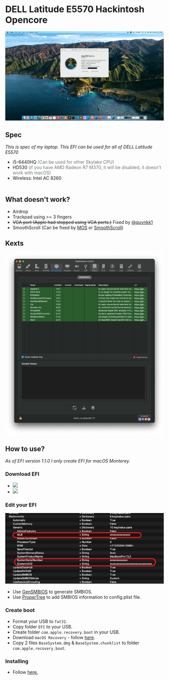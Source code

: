 <h1> DELL Latitude E5570 Hackintosh Opencore</h1>

<p align="center">
  <img src="./screens/screenshot.png" style="margin: auto;"/>
</p>

<h2>Spec</h2>
<p><i>This is spec of my laptop. This EFI can be used for all of DELL Latitude E5570</i></p>
<ul>
  <li>i5-6440HQ <span style="color: #70757a">(Can be used for other Skylake CPU)</span></li>
  <li>HD530 <span style="color: #70757a">(if you have AMD Radeon R7 M370, it will be disabled, it doesn't work with macOS)</span></li>
  <li>Wireless: Intel AC 8260</li>
  <br/>
</ul>

<h2>What doesn't work?</h2>
<ul>
  <li>Airdrop</li>
  <li>Trackpad using >= 3 fingers</li>
  <li><s>VGA port (Apple had stopped using VGA ports.)</s><span> Fixed by <a href="https://github.com/quynkk1">@quynkk1</a></span></li>
  <li>SmoothScroll (Can be fixed by <a href="https://mos.caldis.me/">MOS</a> or <a href="https://www.smoothscroll.net/mac/">SmoothScroll</a>)</li>
</ul>

<h2>Kexts</h2>
<p align="center">
  <img src="./screens/screenshot-kexts.png" style="margin: auto;"/>
</p>
<h2>How to use?</h2>
<i>As of EFI version 1.1.0 I only create EFI for macOS Monterey.</i>
<h3>Download EFI</h3>
<ul>
  <li>
    <a href="https://github.com/misa198/dell-latitude-e5570-hackintosh-opencore/releases">
      <img src="https://img.shields.io/github/v/release/misa198/dell-latitude-e5570-hackintosh?label=macOS Monterey&color=blue" />
    </a>
  </li>
  <li>
    <a href="https://github.com/misa198/dell-latitude-e5570-hackintosh/releases/tag/1.0.9">
      <img src="https://img.shields.io/badge/macOS%20Big%20Sur-v1.0.9-brightgreen" />
    </a>
  </li>
</ul>

<h3>Edit your EFI</h3>
<p align="center">
  <img src="./screens/screenshot-smbios.png" style="margin: auto;"/>
</p>
<ul>
  <li>
    Use <a href="https://github.com/corpnewt/GenSMBIOS">GenSMBIOS</a> to generate SMBIOS.
  </li>
  <li>
    Use <a href="https://github.com/corpnewt/ProperTree">ProperTree</a> to add SMBIOS information to config.plist file.
  </li>
</ul>

<h3>Create boot</h3>
<ul>
  <li>Format your USB to <code>fat32</code>.</li>
  <li>Copy folder <code>EFI</code> to your USB.</li>
  <li>Create folder <code>com.apple.recovery.boot</code> in your USB.</li>
  <li>Download <code>macOS Recovery</code> - follow <a href="https://dortania.github.io/OpenCore-Install-Guide/installer-guide/">here</a>.</li>
  <li>Copy 2 files <code>BaseSystem.dmg</code> & <code>BaseSystem.chunklist</code> to folder <code>com.apple.recovery.boot</code>.</li>
</ul>

<h3>Installing</h3>
<ul>
  <li>Follow <a href="https://dortania.github.io/OpenCore-Install-Guide/installation/installation-process.html">here.</a></li>
</ul>
